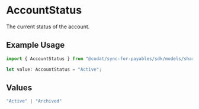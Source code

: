 # AccountStatus

The current status of the account.

## Example Usage

```typescript
import { AccountStatus } from "@codat/sync-for-payables/sdk/models/shared";

let value: AccountStatus = "Active";
```

## Values

```typescript
"Active" | "Archived"
```